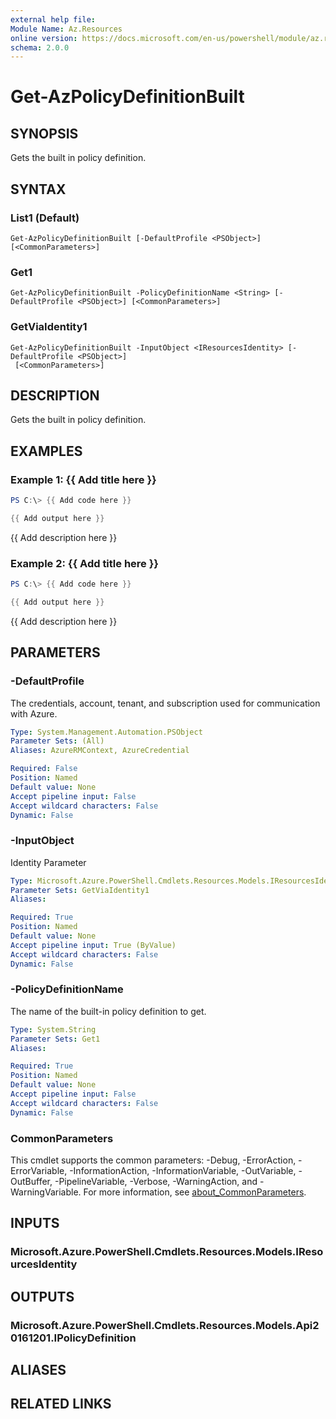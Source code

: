 ```yaml
---
external help file:
Module Name: Az.Resources
online version: https://docs.microsoft.com/en-us/powershell/module/az.resources/get-azpolicydefinitionbuilt
schema: 2.0.0
---
```


# Get-AzPolicyDefinitionBuilt

## SYNOPSIS
Gets the built in policy definition.

## SYNTAX

### List1 (Default)
```
Get-AzPolicyDefinitionBuilt [-DefaultProfile <PSObject>] [<CommonParameters>]
```

### Get1
```
Get-AzPolicyDefinitionBuilt -PolicyDefinitionName <String> [-DefaultProfile <PSObject>] [<CommonParameters>]
```

### GetViaIdentity1
```
Get-AzPolicyDefinitionBuilt -InputObject <IResourcesIdentity> [-DefaultProfile <PSObject>]
 [<CommonParameters>]
```

## DESCRIPTION
Gets the built in policy definition.

## EXAMPLES

### Example 1: {{ Add title here }}
```powershell
PS C:\> {{ Add code here }}

{{ Add output here }}
```

{{ Add description here }}

### Example 2: {{ Add title here }}
```powershell
PS C:\> {{ Add code here }}

{{ Add output here }}
```

{{ Add description here }}

## PARAMETERS

### -DefaultProfile
The credentials, account, tenant, and subscription used for communication with Azure.

```yaml
Type: System.Management.Automation.PSObject
Parameter Sets: (All)
Aliases: AzureRMContext, AzureCredential

Required: False
Position: Named
Default value: None
Accept pipeline input: False
Accept wildcard characters: False
Dynamic: False
```

### -InputObject
Identity Parameter

```yaml
Type: Microsoft.Azure.PowerShell.Cmdlets.Resources.Models.IResourcesIdentity
Parameter Sets: GetViaIdentity1
Aliases:

Required: True
Position: Named
Default value: None
Accept pipeline input: True (ByValue)
Accept wildcard characters: False
Dynamic: False
```

### -PolicyDefinitionName
The name of the built-in policy definition to get.

```yaml
Type: System.String
Parameter Sets: Get1
Aliases:

Required: True
Position: Named
Default value: None
Accept pipeline input: False
Accept wildcard characters: False
Dynamic: False
```

### CommonParameters
This cmdlet supports the common parameters: -Debug, -ErrorAction, -ErrorVariable, -InformationAction, -InformationVariable, -OutVariable, -OutBuffer, -PipelineVariable, -Verbose, -WarningAction, and -WarningVariable. For more information, see [about_CommonParameters](http://go.microsoft.com/fwlink/?LinkID=113216).

## INPUTS

### Microsoft.Azure.PowerShell.Cmdlets.Resources.Models.IResourcesIdentity

## OUTPUTS

### Microsoft.Azure.PowerShell.Cmdlets.Resources.Models.Api20161201.IPolicyDefinition

## ALIASES

## RELATED LINKS


